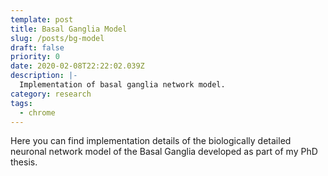 ```yaml
---
template: post
title: Basal Ganglia Model
slug: /posts/bg-model
draft: false
priority: 0
date: 2020-02-08T22:22:02.039Z
description: |-
  Implementation of basal ganglia network model.
category: research
tags:
  - chrome
---
```


Here you can find implementation details of the biologically
detailed neuronal network model of the Basal Ganglia developed
as part of my PhD thesis.
